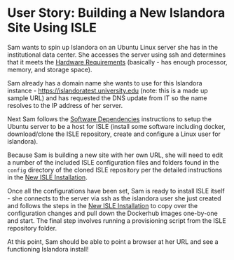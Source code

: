 # User Story: Building a New Islandora Site Using ISLE

Sam wants to spin up Islandora on an Ubuntu Linux server she has in the institutional data center. She accesses the server using ssh and determines that it meets the [Hardware Requirements](../install/host-hardware-requirements.md) (basically - has enough processor, memory, and storage space).

Sam already has a domain name she wants to use for this Islandora instance - https://islandoratest.university.edu (note: this is a made up sample URL) and has requested the DNS update from IT so the name resolves to the IP address of her server.

Next Sam follows the [Software Dependencies](../install/software-dependencies/#ubuntu) instructions to setup the Ubuntu server to be a host for ISLE (install some software including docker, download/clone the ISLE repository, create and configure a Linux user for islandora).

Because Sam is building a new site with her own URL, she will need to edit a number of the included ISLE configuration files and folders found in the `config` directory of the cloned ISLE repository per the detailed instructions in the [New ISLE Installation](../install/install-one-environment.md).

Once all the configurations have been set, Sam is ready to install ISLE itself - she connects to the server via ssh as the islandora user she just created and follows the steps in the [New ISLE Installation](../install/install-one-environment.md) to copy over the configuration changes and pull down the Dockerhub images one-by-one and start. The final step involves running a provisioning script from the ISLE repository folder.

At this point, Sam should be able to point a browser at her URL and see a functioning Islandora install!
